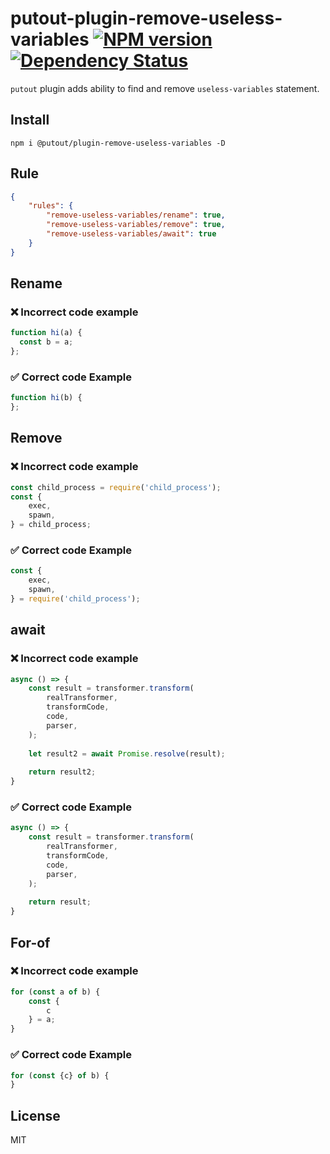 # putout-plugin-remove-useless-variables [![NPM version][NPMIMGURL]][NPMURL] [![Dependency Status][DependencyStatusIMGURL]][DependencyStatusURL]

[NPMIMGURL]:                https://img.shields.io/npm/v/@putout/plugin-remove-useless-variables.svg?style=flat&longCache=true
[NPMURL]:                   https://npmjs.org/package/@putout/plugin-remove-useless-variables"npm"

[DependencyStatusURL]:      https://david-dm.org/coderaiser/putout?path=packages/plugin-remove-useless-variables
[DependencyStatusIMGURL]:   https://david-dm.org/coderaiser/putout.svg?path=packages/plugin-remove-useless-variables

`putout` plugin adds ability to find and remove `useless-variables` statement.

## Install

```
npm i @putout/plugin-remove-useless-variables -D
```

## Rule

```json
{
    "rules": {
        "remove-useless-variables/rename": true,
        "remove-useless-variables/remove": true,
        "remove-useless-variables/await": true
    }
}
```

## Rename

### ❌ Incorrect code example

```js
function hi(a) {
  const b = a;
};
```

### ✅ Correct code Example

```js
function hi(b) {
};
```

## Remove

### ❌ Incorrect code example

```js
const child_process = require('child_process');
const {
    exec,
    spawn,
} = child_process;
```

### ✅ Correct code Example

```js
const {
    exec,
    spawn,
} = require('child_process');
```

## await

### ❌ Incorrect code example

```js
async () => {
    const result = transformer.transform(
        realTransformer,
        transformCode,
        code,
        parser,
    );
    
    let result2 = await Promise.resolve(result);
    
    return result2;
}
```

### ✅ Correct code Example

```js
async () => {
    const result = transformer.transform(
        realTransformer,
        transformCode,
        code,
        parser,
    );
    
    return result;
}
```

## For-of

### ❌ Incorrect code example

```js
for (const a of b) {
    const {
        c
    } = a;
}
```

### ✅ Correct code Example

```js
for (const {c} of b) {
}
```

## License

MIT

